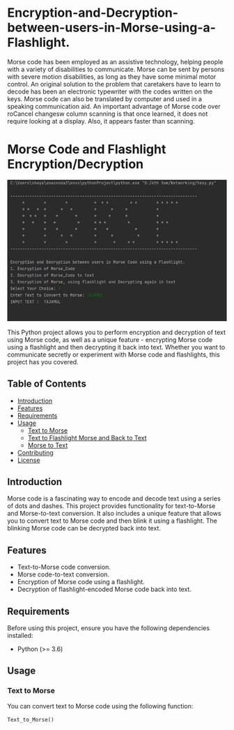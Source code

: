 # Encryption-and-Decryption-between-users-in-Morse-using-a-Flashlight.
Morse code has been employed as an assistive technology, helping people with a variety of disabilities to communicate. Morse can be sent by persons with severe motion disabilities, as long as they have some minimal motor control. An original solution to the problem that caretakers have to learn to decode has been an electronic typewriter with the codes written on the keys. Morse code can also be translated by computer and used in a speaking communication aid. An important advantage of Morse code over roCancel changesw column scanning is that once learned, it does not require looking at a display. Also, it appears faster than scanning.

# Morse Code and Flashlight Encryption/Decryption

![Morse Code and Flashlight Encryption/Decryption](Screenshot_215209.jpg)

This Python project allows you to perform encryption and decryption of text using Morse code, as well as a unique feature - encrypting Morse code using a flashlight and then decrypting it back into text. Whether you want to communicate secretly or experiment with Morse code and flashlights, this project has you covered.

## Table of Contents
- [Introduction](#introduction)
- [Features](#features)
- [Requirements](#requirements)
- [Usage](#usage)
  - [Text to Morse](#text-to-morse)
  - [Text to Flashlight Morse and Back to Text](#text-to-flashlight-morse-and-back-to-text)
  - [Morse to Text](#morse-to-text)
- [Contributing](#contributing)
- [License](#license)

## Introduction

Morse code is a fascinating way to encode and decode text using a series of dots and dashes. This project provides functionality for text-to-Morse and Morse-to-text conversion. It also includes a unique feature that allows you to convert text to Morse code and then blink it using a flashlight. The blinking Morse code can be decrypted back into text.

## Features

- Text-to-Morse code conversion.
- Morse code-to-text conversion.
- Encryption of Morse code using a flashlight.
- Decryption of flashlight-encoded Morse code back into text.

## Requirements

Before using this project, ensure you have the following dependencies installed:

- Python (>= 3.6)

## Usage

### Text to Morse

You can convert text to Morse code using the following function:

```python
Text_to_Morse()
